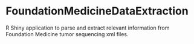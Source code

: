 # FoundationMedicineDataExtraction
R Shiny application to parse and extract relevant information from Foundation Medicine tumor sequencing xml files. 
